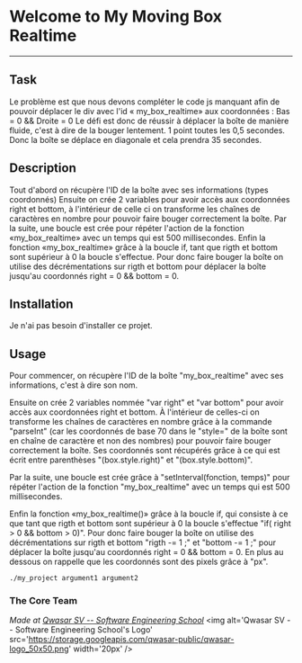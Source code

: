 # Welcome to My Moving Box Realtime
***

## Task
Le problème est que nous devons compléter le code js manquant afin de pouvoir déplacer le div 
avec l'id « my_box_realtime» aux coordonnées : Bas = 0 && Droite = 0
Le défi est donc de réussir à déplacer la boîte de manière fluide, c'est à dire de la bouger 
lentement. 1 point toutes les 0,5 secondes. Donc la boîte se déplace en diagonale et cela 
prendra 35 secondes.

## Description
Tout d'abord on récupère l'ID de la boîte avec ses informations (types coordonnés)
Ensuite on crée 2 variables pour avoir accès aux coordonnées right et bottom, à l'intérieur
de celle ci on transforme les chaînes de caractères en nombre pour pouvoir faire bouger
correctement la boîte.
Par la suite, une boucle est crée pour répéter l'action de la fonction «my_box_realtime»
avec un temps qui est 500 millisecondes.
Enfin la fonction «my_box_realtime» grâce à la boucle if, tant que rigth et bottom
sont supérieur à 0 la boucle s'effectue. Pour donc faire bouger la boîte on utilise des
décrémentations sur rigth et bottom pour déplacer la boîte jusqu'au coordonnés
right = 0 && bottom = 0.

## Installation
Je n'ai pas besoin d'installer ce projet.

## Usage
Pour commencer, on récupère l'ID de la boîte "my_box_realtime" avec ses informations,
c'est à dire son nom.

Ensuite on crée 2 variables nommée "var right" et "var bottom" pour avoir accès
aux coordonnées right et bottom. À l'intérieur de celles-ci on transforme les chaînes de
caractères en nombre grâce à la commande "parseInt" (car les coordonnés de base 70 dans
le "style=" de la boîte sont en chaîne de caractère et non des nombres) pour pouvoir faire
bouger correctement la boîte. Ses coordonnés sont récupérés grâce à ce qui est écrit entre
parenthèses "(box.style.right)" et "(box.style.bottom)".

Par la suite, une boucle est crée grâce à "setInterval(fonction, temps)" pour répéter
l'action de la fonction "my_box_realtime" avec un temps qui est 500 millisecondes.

Enfin la fonction «my_box_realtime()» grâce à la boucle if, qui consiste à ce que tant que
rigth et bottom sont supérieur à 0 la boucle s'effectue "if( right > 0 && bottom > 0)".
Pour donc faire bouger la boîte on utilise des décrémentations sur rigth et bottom
"rigth -= 1 ;" et "bottom -= 1 ;" pour déplacer la boîte jusqu'au coordonnés
right = 0 && bottom = 0.
En plus au dessous on rappelle que les coordonnés sont des pixels grâce à "px".

```
./my_project argument1 argument2
```

### The Core Team


<span><i>Made at <a href='https://qwasar.io'>Qwasar SV -- Software Engineering School</a></i></span>
<span><img alt='Qwasar SV -- Software Engineering School's Logo' src='https://storage.googleapis.com/qwasar-public/qwasar-logo_50x50.png' width='20px' /></span>

